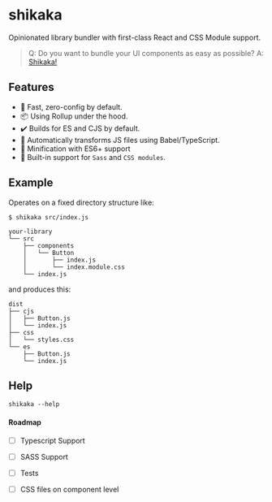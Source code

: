 # shikaka
Opinionated library bundler with first-class React and CSS Module support.

> Q: Do you want to bundle your UI components as easy as possible?
> A: [Shikaka!](https://www.youtube.com/watch?v=PcjFVTI4_Gw)

## Features

- 🚀 Fast, zero-config by default.
- 📦 Using Rollup under the hood.
- ✔️ Builds for ES and CJS by default.
- 🚗 Automatically transforms JS files using Babel/TypeScript.
- 💼 Minification with ES6+ support
- 💅 Built-in support for `Sass` and `CSS modules`.

## Example

Operates on a fixed directory structure like:

```
$ shikaka src/index.js

your-library
└── src
    ├── components
    │   └── Button
    │       ├── index.js
    │       └── index.module.css
    └── index.js
```

and produces this:

```
dist
├── cjs
│   ├── Button.js
│   └── index.js
├── css
│   └── styles.css
└── es
    ├── Button.js
    └── index.js
```

## Help

```
shikaka --help
```

#### Roadmap

- [ ] Typescript Support
- [ ] SASS Support
- [ ] Tests
- [ ] CSS files on component level

